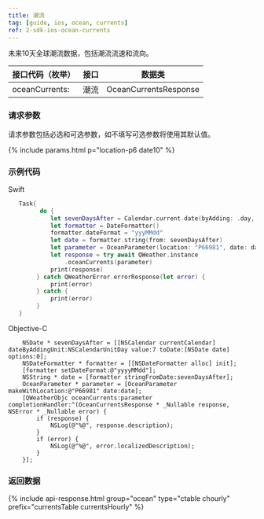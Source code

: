 ```yaml
---
title: 潮流
tag: [guide, ios, ocean, currents]
ref: 2-sdk-ios-ocean-currents
---
```


未来10天全球潮流数据，包括潮流流速和流向。

| 接口代码（枚举）            | 接口     | 数据类             |
| --------------------------- | ---- | ------------------ |
| oceanCurrents: | 潮流 | OceanCurrentsResponse |

### 请求参数

请求参数包括必选和可选参数，如不填写可选参数将使用其默认值。

{% include params.html p="location-p6 date10" %}

### 示例代码

Swift

```swift
   Task{
         do {
            let sevenDaysAfter = Calendar.current.date(byAdding: .day, value: 7, to: Date())!
            let formatter = DateFormatter()
            formatter.dateFormat = "yyyMMdd"
            let date = formatter.string(from: sevenDaysAfter)
            let parameter = OceanParameter(location: "P66981", date: date)
            let response = try await QWeather.instance
                .oceanCurrents(parameter)
            print(response)
        } catch QWeatherError.errorResponse(let error) {
            print(error)
        } catch {
            print(error)
        }
   }
```

Objective-C

```objc
    NSDate * sevenDaysAfter = [[NSCalendar currentCalendar] dateByAddingUnit:NSCalendarUnitDay value:7 toDate:[NSDate date] options:0];
    NSDateFormatter * formatter = [[NSDateFormatter alloc] init];
    [formatter setDateFormat:@"yyyyMMdd"];
    NSString * date = [formatter stringFromDate:sevenDaysAfter];
    OceanParameter * parameter = [OceanParameter makeWithLocation:@"P66981" date:date]; 
    [QWeatherObjc oceanCurrents:parameter completionHandler:^(OceanCurrentsResponse * _Nullable response, NSError * _Nullable error) {
        if (response) {
            NSLog(@"%@", response.description);
        }
        if (error) {
            NSLog(@"%@", error.localizedDescription);
        }
    }];
```

### 返回数据

{% include api-response.html group="ocean" type="ctable chourly" prefix="currentsTable currentsHourly" %}

